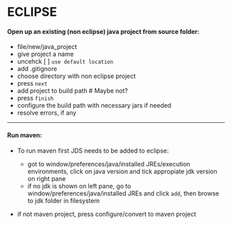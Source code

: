 # ECLIPSE

#### Open up an existing (non eclipse) java project from source folder:

* file/new/java_project
* give project a name
* uncehck [ ] `use default location`
* add .gitignore
* choose directory with non eclipse project
* press `next`
* add project <projectname> to build path # Maybe not?
* press `finish`
* configure the build path with necessary jars if needed
* resolve errors, if any

---------------------------


#### Run maven:

* To run maven first JDS needs to be added to eclipse:
  * got to window/preferences/java/installed JREs/execution environments, click on java version and tick appropiate jdk version on right pane
  * if no jdk is shown on left pane, go to window/preferences/java/installed JREs and click `add`, then browse to jdk folder in filesystem

* if not maven project, press configure/convert to maven project
